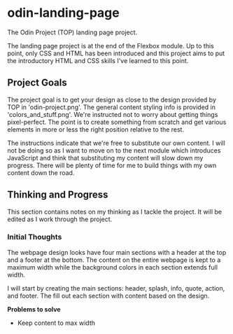 # odin-landing-page
The Odin Project (TOP) landing page project.

The landing page project is at the end of the Flexbox module. Up to this point, only CSS and HTML has been introduced and this project aims to put the introductory HTML and CSS skills I've learned to this point.

<h2>Project Goals</h2>
<p>The project goal is to get your design as close to the design provided by TOP in 'odin-project.png'. The general content styling info is provided in 'colors_and_stuff.png'. We're instructed not to worry about getting things pixel-perfect. The point is to create something from scratch and get various elements in more or less the right position relative to the rest.</p>

<p>The instructions indicate that we're free to substitute our own content. I will not be doing so as I want to move on to the next module which introduces JavaScript and think that substituting my content will slow down my progress. There will be plenty of time for me to build things with my own content down the road.</p>

<h2>Thinking and Progress</h2>
<p>This section contains notes on my thinking as I tackle the project. It will be edited as I work through the project.</p>

<h3>Initial Thoughts</h3>
<p>The webpage design looks have four main sections with a header at the top and a footer at the bottom. The content on the entire webpage is kept to a maximum width while the background colors in each section extends full width.</p>

</p>I will start by creating the main sections: header, splash, info, quote, action, and footer. The fill out each section with content based on the design.</p>

</p><strong>Problems to solve</strong></p>
<ul>
<li>Keep content to max width</li>
</ul>